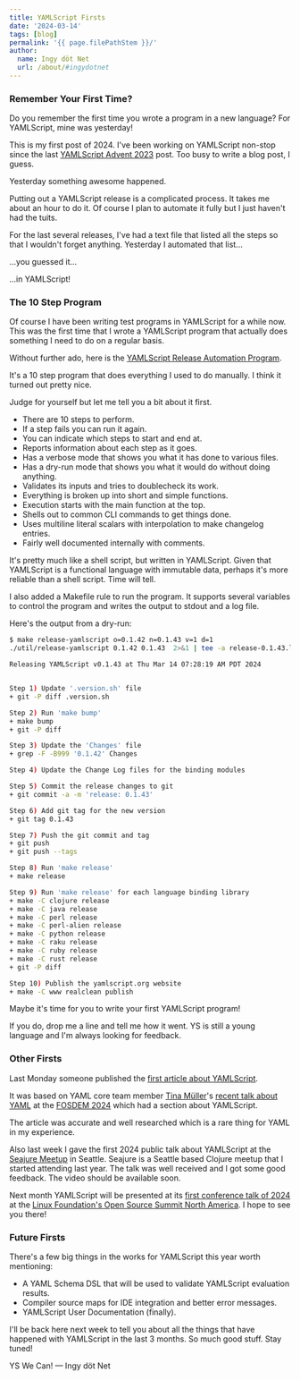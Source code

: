 ```yaml
---
title: YAMLScript Firsts
date: '2024-03-14'
tags: [blog]
permalink: '{{ page.filePathStem }}/'
author:
  name: Ingy döt Net
  url: /about/#ingydotnet
---
```


### Remember Your First Time?

Do you remember the first time you wrote a program in a new language?
For YAMLScript, mine was yesterday!

This is my first post of 2024.
I've been working on YAMLScript non-stop since the last [YAMLScript Advent
2023](/posts/advent-2023/index/) post.
Too busy to write a blog post, I guess.

Yesterday something awesome happened.

Putting out a YAMLScript release is a complicated process.
It takes me about an hour to do it.
Of course I plan to automate it fully but I just haven't had the tuits.

For the last several releases, I've had a text file that listed all the steps so
that I wouldn't forget anything.
Yesterday I automated that list...

...you guessed it...

...in YAMLScript!


### The 10 Step Program

Of course I have been writing test programs in YAMLScript for a while now.
This was the first time that I wrote a YAMLScript program that actually does
something I need to do on a regular basis.

Without further ado, here is the [YAMLScript Release Automation Program](
https://github.com/yaml/yamlscript/blob/29996dd705/util/release-yamlscript).

It's a 10 step program that does everything I used to do manually.
I think it turned out pretty nice.

Judge for yourself but let me tell you a bit about it first.

* There are 10 steps to perform.
* If a step fails you can run it again.
* You can indicate which steps to start and end at.
* Reports information about each step as it goes.
* Has a verbose mode that shows you what it has done to various files.
* Has a dry-run mode that shows you what it would do without doing anything.
* Validates its inputs and tries to doublecheck its work.
* Everything is broken up into short and simple functions.
* Execution starts with the main function at the top.
* Shells out to common CLI commands to get things done.
* Uses multiline literal scalars with interpolation to make changelog entries.
* Fairly well documented internally with comments.

It's pretty much like a shell script, but written in YAMLScript.
Given that YAMLScript is a functional language with immutable data, perhaps it's
more reliable than a shell script.
Time will tell.

I also added a Makefile rule to run the program.
It supports several variables to control the program and writes the output to
stdout and a log file.

Here's the output from a dry-run:

```bash
$ make release-yamlscript o=0.1.42 n=0.1.43 v=1 d=1
./util/release-yamlscript 0.1.42 0.1.43  2>&1 | tee -a release-0.1.43.log

Releasing YAMLScript v0.1.43 at Thu Mar 14 07:28:19 AM PDT 2024


Step 1) Update '.version.sh' file
+ git -P diff .version.sh

Step 2) Run 'make bump'
+ make bump
+ git -P diff

Step 3) Update the 'Changes' file
+ grep -F -B999 '0.1.42' Changes

Step 4) Update the Change Log files for the binding modules

Step 5) Commit the release changes to git
+ git commit -a -m 'release: 0.1.43'

Step 6) Add git tag for the new version
+ git tag 0.1.43

Step 7) Push the git commit and tag
+ git push
+ git push --tags

Step 8) Run 'make release'
+ make release

Step 9) Run 'make release' for each language binding library
+ make -C clojure release
+ make -C java release
+ make -C perl release
+ make -C perl-alien release
+ make -C python release
+ make -C raku release
+ make -C ruby release
+ make -C rust release
+ git -P diff

Step 10) Publish the yamlscript.org website
+ make -C www realclean publish
```

Maybe it's time for you to write your first YAMLScript program!

If you do, drop me a line and tell me how it went.
YS is still a young language and I'm always looking for feedback.


### Other Firsts

Last Monday someone published the [first article about YAMLScript](
https://thenewstack.io/with-yamlscript-yaml-becomes-a-proper-programming-language/).

It was based on YAML core team member [Tina Müller](
https://github.com/perlpunk)'s [recent talk about YAML](
https://fosdem.org/2024/schedule/event/fosdem-2024-2046-do-you-know-yaml-/
) at the [FOSDEM 2024](https://fosdem.org/2024/) which had a section about
YAMLScript.

The article was accurate and well researched which is a rare thing for YAML in
my experience.

Also last week I gave the first 2024 public talk about YAMLScript at the
[Seajure Meetup](https://www.meetup.com/seajure/events/299251467/) in Seattle.
Seajure is a Seattle based Clojure meetup that I started attending last year.
The talk was well received and I got some good feedback.
The video should be available soon.

Next month YAMLScript will be presented at its [first conference talk of 2024](
https://ossna2024.sched.com/event/1aBPY) at
the [Linux Foundation's Open Source Summit North America](
https://events.linuxfoundation.org/open-source-summit-north-america/).
I hope to see you there!

### Future Firsts

There's a few big things in the works for YAMLScript this year worth mentioning:

* A YAML Schema DSL that will be used to validate YAMLScript evaluation results.
* Compiler source maps for IDE integration and better error messages.
* YAMLScript User Documentation (finally).

I'll be back here next week to tell you about all the things that have happened
with YAMLScript in the last 3 months.
So much good stuff.
Stay tuned!

YS We Can! — Ingy döt Net

